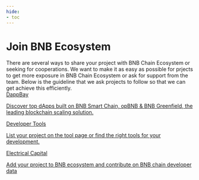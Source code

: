 ```yaml
---
hide:
- toc
---
```


<style>
   .md-source-file, .md-content__button.md-icon {
      display: none;
   }
</style>

<div class="section-head">
    <div class="left">
        <h1>Join BNB Ecosystem</h1>
        There are several ways to share your project with BNB Chain Ecosystem or seeking for cooperations. We want to make it as easy as possible for prjects to get more exposure in BNB Chain Ecosystem or ask for support from the team. Below is the guideline that we ask projects to follow so that we can get achieve this efficiently.
    </div>
</div>



<div class="section-body">
    <a href="./platforms/dappbay">
        <div>DappBay</div>
        <p>Discover top dApps built on BNB Smart Chain, opBNB & BNB Greenfield, the leading blockchain scaling solution.</p>
    </a>
    <a href="./platforms/dev-tool">
        <div>Developer Tools</div>
        <p>List your project on the tool page or find the right tools for your development.</p>
    </a>
    <a href="./platforms/electrical-capital">
        <div>Electrical Capital</div>
        <p>Add your project to BNB ecosystem and contribute on BNB chain developer data</p>
    </a>
</div>
